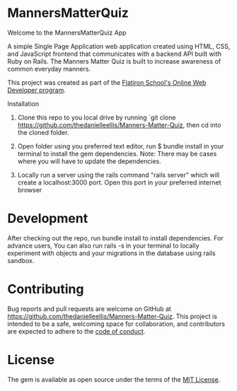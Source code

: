# MannersMatterQuiz

Welcome to the MannersMatterQuiz App

A simple Single Page Application web application created using HTML, CSS, and JavaScript frontend that communicates with a backend API built with Ruby on Rails. The Manners Matter Quiz is built to increase awareness of common everyday manners. 

This project was created as part of the [Flatiron School's Online Web Developer program](https://flatiron-school.com).

Installation
1. Clone this repo to you local drive by running `git clone https://github.com/thedanielleellis/Manners-Matter-Quiz, then cd into the cloned folder.

2. Open folder using you preferred text editor, run $ bundle install in your terminal to install the gem dependencies. Note: There may be cases where you will have to update the dependencies.

3. Locally run a server using the rails command "rails server" which will create a localhost:3000 port. Open this port in your preferred internet browser


# Development
After checking out the repo, run bundle install to install dependencies. For advance users, You can also run rails -s in your terminal to locally experiment with objects and your migrations in the database using rails sandbox.

# Contributing
Bug reports and pull requests are welcome on GitHub at https://github.com/thedanielleellis/Manners-Matter-Quiz. This project is intended to be a safe, welcoming space for collaboration, and contributors are expected to adhere to the [code of conduct](https://github.com/probot/template/blob/master/CODE_OF_CONDUCT.md).

# License
The gem is available as open source under the terms of the [MIT License](https://opensource.org/licenses/MIT).

